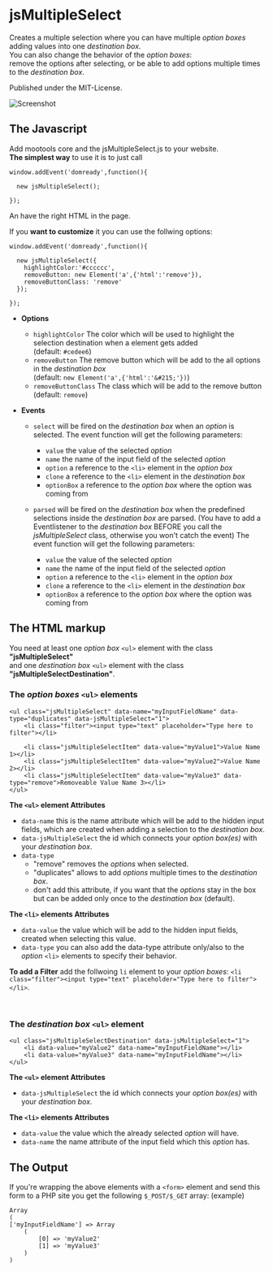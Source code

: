 jsMultipleSelect
================
Creates a multiple selection where you can have multiple <i>option boxes</i> adding values into one <i>destination box</i>.<br>
You can also change the behavior of the <i>option boxes</i>:<br>
remove the options after selecting, or be able to add options multiple times to the <i>destination box</i>.

Published under the MIT-License.

![Screenshot](https://github.com/frozeman/jsMultipleSelect/raw/master/screenshot.png)

The Javascript
--------------

Add mootools core and the jsMultipleSelect.js to your website.<br>
<b>The simplest way</b> to use it is to just call


    window.addEvent('domready',function(){

      new jsMultipleSelect();

    });


An have the right HTML in the page.

If you <b>want to customize</b> it you can use the follwing options:


    window.addEvent('domready',function(){

      new jsMultipleSelect({
        highlightColor:'#cccccc',
        removeButton: new Element('a',{'html':'remove'}),
        removeButtonClass: 'remove'
      });

    });


- **Options**

  - `highlightColor`  The color which will be used to highlight the selection destination when a element gets added
  <br>(default: `#cedee6`)
  - `removeButton`  The remove button which will be add to the all options in the <i>destination box</i>
  <br>(default: `new Element('a',{'html':'&#215;'})`)
  - `removeButtonClass` The class which will be add to the remove button
  <br>(default: `remove`)

- **Events**

  - `select` will be fired on the <i>destination box</i> when an <i>option</i> is selected.
    The event function will get the following parameters:
      - `value` the value of the selected <i>option</i>
      - `name` the name of the input field of the selected <i>option</i>
      - `option` a reference to the `<li>` element in the <i>option box</i>
      - `clone` a reference to the `<li>` element in the <i>destination box</i>
      - `optionBox` a reference to the <i>option box</i> where the option was coming from

  - `parsed` will be fired on the <i>destination box</i> when the predefined selections inside the <i>destination box</i> are parsed. (You have to add a Eventlistener to the <i>destination box</i> BEFORE you call the <i>jsMultipleSelect</i> class, otherwise you won't catch the event)
    The event function will get the following parameters:
      - `value` the value of the selected <i>option</i>
      - `name` the name of the input field of the selected <i>option</i>
      - `option` a reference to the `<li>` element in the <i>option box</i>
      - `clone` a reference to the `<li>` element in the <i>destination box</i>
      - `optionBox` a reference to the <i>option box</i> where the option was coming from


The HTML markup
---------------

You need at least one <i>option box</i> `<ul>` element with the class <b>"jsMultipleSelect"</b><br>
and one <i>destination box</i> `<ul>` element with the class <b>"jsMultipleSelectDestination"</b>.

### The <i>option boxes</i> `<ul>` elements


    <ul class="jsMultipleSelect" data-name="myInputFieldName" data-type="duplicates" data-jsMultipleSelect="1">
        <li class="filter"><input type="text" placeholder="Type here to filter"></li>

        <li class="jsMultipleSelectItem" data-value="myValue1">Value Name 1></li>
        <li class="jsMultipleSelectItem" data-value="myValue2">Value Name 2></li>
        <li class="jsMultipleSelectItem" data-value="myValue3" data-type="remove">Removeable Value Name 3></li>
    </ul>


**The `<ul>` element Attributes**
- `data-name` this is the name attribute which will be add to the hidden input fields, which are created when adding a selection to the <i>destination box</i>.
- `data-jsMultipleSelect` the id which connects your <i>option box(es)</i> with your <i>destination box</i>.
- `data-type`
  - "remove" removes the <i>options</i> when selected.
  - "duplicates" allows to add <i>options</i> multiple times to the <i>destination box</i>.
  - don't add this attribute, if you want that the <i>options</i> stay in the box but can be added only once to the <i>destination box</i> (default).

**The `<li>` elements Attributes**
- `data-value` the value which will be add to the hidden input fields, created when selecting this value.
- `data-type` you can also add the data-type attribute only/also to the <i>option</i> `<li>` elements to specify their behavior.

<b>To add a Filter</b> add the follwoing `li` element to your <i>option boxes</i>: `<li class="filter"><input type="text" placeholder="Type here to filter"></li>`.

<br>

### The <i>destination box</i> `<ul>` element


    <ul class="jsMultipleSelectDestination" data-jsMultipleSelect="1">
        <li data-value="myValue2" data-name="myInputFieldName"></li>
        <li data-value="myValue3" data-name="myInputFieldName"></li>
    </ul>


**The `<ul>` element Attributes**
- `data-jsMultipleSelect` the id which connects your <i>option box(es)</i> with your <i>destination box</i>.

**The `<li>` elements Attributes**
- `data-value` the value which the already selected <i>option</i> will have.
- `data-name` the name attribute of the input field which this <i>option</i> has.


The Output
---------------

If you're wrapping the above elements with a `<form>` element and send this form to a PHP site you get the following `$_POST/$_GET` array: (example)

    Array
    (
    ['myInputFieldName'] => Array
        (
            [0] => 'myValue2'
            [1] => 'myValue3'
        )
    )